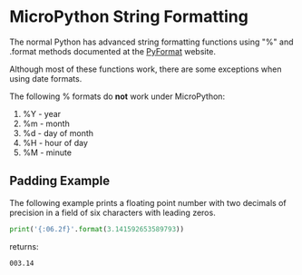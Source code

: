 # MicroPython String Formatting

The normal Python has advanced string formatting functions using "%" and .format methods documented at the [PyFormat](https://pyformat.info/) website.

Although most of these functions work, there are some exceptions when using date formats.

The following % formats do **not** work under MicroPython:

1. %Y - year
1. %m - month
1. %d - day of month
1. %H - hour of day
1. %M - minute

## Padding Example

The following example prints a floating point number with two decimals of precision in a field of six characters with leading zeros.

```python
print('{:06.2f}'.format(3.141592653589793))
```

returns:

```
003.14
```